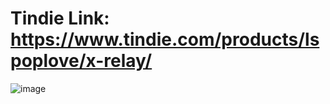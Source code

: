 Tindie Link: https://www.tindie.com/products/lspoplove/x-relay/
====
![image](https://github.com/lspoplove/X-project/blob/master/Documents/X-Relay.jpg)
